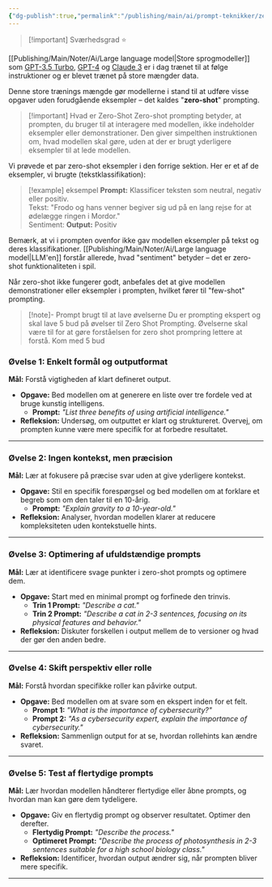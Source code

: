```yaml
---
{"dg-publish":true,"permalink":"/publishing/main/ai/prompt-teknikker/zero-shot-prompting/","tags":["⭐"],"dgHomeLink":"false","dgShowBacklinks":"false","dgShowFileTree":"false","dgEnableSearch":"false","created":"2024-12-02T11:44:48.999+01:00"}
---
```


> [!important] Sværhedsgrad
> ⭐

[[Publishing/Main/Noter/Ai/Large language model\|Store sprogmodeller]] som [GPT-3.5 Turbo](https://openai.com/index/gpt-3-5-turbo-fine-tuning-and-api-updates/), [GPT-4](https://openai.com/index/gpt-4/) og [Claude 3](https://www.anthropic.com/news/claude-3-family) er i dag trænet til at følge instruktioner og er blevet trænet på store mængder data. 

Denne store trænings mængde gør modellerne i stand til at udføre visse opgaver uden forudgående eksempler – det kaldes "**zero-shot**" prompting. 

> [!important] Hvad er Zero-Shot
> Zero-shot prompting betyder, at prompten, du bruger til at interagere med modellen, ikke indeholder eksempler eller demonstrationer. Den giver simpelthen instruktionen om, hvad modellen skal gøre, uden at der er brugt yderligere eksempler til at lede modellen.

Vi prøvede et par zero-shot eksempler i den forrige sektion. Her er et af de eksempler, vi brugte (tekstklassifikation):

> [!example] eksempel
**Prompt:**
Klassificer teksten som neutral, negativ eller positiv.  
Tekst: "Frodo og hans venner begiver sig ud på en lang rejse for at ødelægge ringen i Mordor."  
Sentiment:
**Output:**
Positiv

Bemærk, at vi i prompten ovenfor ikke gav modellen eksempler på tekst og deres klassifikationer. [[Publishing/Main/Noter/Ai/Large language model\|LLM'en]] forstår allerede, hvad "sentiment" betyder – det er zero-shot funktionaliteten i spil.

Når zero-shot ikke fungerer godt, anbefales det at give modellen demonstrationer eller eksempler i prompten, hvilket fører til "few-shot" prompting. 

> [!note]- Prompt brugt til at lave øvelserne
> Du er prompting ekspert og skal lave 5 bud på øvelser til Zero Shot Prompting. Øvelserne skal være til for at gøre forståelsen for zero shot prompring lettere at forstå. Kom med 5 bud


### Øvelse 1: Enkelt formål og outputformat

**Mål:** Forstå vigtigheden af klart defineret output.

- **Opgave:** Bed modellen om at generere en liste over tre fordele ved at bruge kunstig intelligens.
    - **Prompt:** _"List three benefits of using artificial intelligence."_
- **Refleksion:** Undersøg, om outputtet er klart og struktureret. Overvej, om prompten kunne være mere specifik for at forbedre resultatet.

---

### Øvelse 2: Ingen kontekst, men præcision

**Mål:** Lær at fokusere på præcise svar uden at give yderligere kontekst.

- **Opgave:** Stil en specifik forespørgsel og bed modellen om at forklare et begreb som om den taler til en 10-årig.
    - **Prompt:** _"Explain gravity to a 10-year-old."_
- **Refleksion:** Analyser, hvordan modellen klarer at reducere kompleksiteten uden kontekstuelle hints.

---

### Øvelse 3: Optimering af ufuldstændige prompts

**Mål:** Lær at identificere svage punkter i zero-shot prompts og optimere dem.

- **Opgave:** Start med en minimal prompt og forfinede den trinvis.
    - **Trin 1 Prompt:** _"Describe a cat."_
    - **Trin 2 Prompt:** _"Describe a cat in 2-3 sentences, focusing on its physical features and behavior."_
- **Refleksion:** Diskuter forskellen i output mellem de to versioner og hvad der gør den anden bedre.

---

### Øvelse 4: Skift perspektiv eller rolle

**Mål:** Forstå hvordan specifikke roller kan påvirke output.

- **Opgave:** Bed modellen om at svare som en ekspert inden for et felt.
    - **Prompt 1:** _"What is the importance of cybersecurity?"_
    - **Prompt 2:** _"As a cybersecurity expert, explain the importance of cybersecurity."_
- **Refleksion:** Sammenlign output for at se, hvordan rollehints kan ændre svaret.

---

### Øvelse 5: Test af flertydige prompts

**Mål:** Lær hvordan modellen håndterer flertydige eller åbne prompts, og hvordan man kan gøre dem tydeligere.

- **Opgave:** Giv en flertydig prompt og observer resultatet. Optimer den derefter.
    - **Flertydig Prompt:** _"Describe the process."_
    - **Optimeret Prompt:** _"Describe the process of photosynthesis in 2-3 sentences suitable for a high school biology class."_
- **Refleksion:** Identificer, hvordan output ændrer sig, når prompten bliver mere specifik.

---